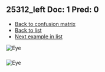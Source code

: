 ## 25312_left Doc: 1 Pred: 0
- [Back to confusion matrix](https://github.com/juliandewit/kaggle_retinopathy/blob/master/matrix.md)
- [Back to list](https://github.com/juliandewit/kaggle_retinopathy/blob/master/lists/10/list.md)
- [Next example in list](https://github.com/juliandewit/kaggle_retinopathy/blob/master/lists/10/25/25316_left.md)

![Eye](https://retinopaty.blob.core.windows.net/size1024/25312_left_1.jpeg)

### 

![Eye]()
